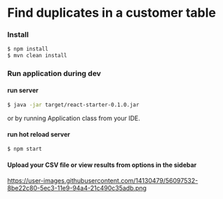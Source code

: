 # Find duplicates in a customer table

### Install

```sh
$ npm install
$ mvn clean install
```

### Run application during dev

#### run server
```sh
$ java -jar target/react-starter-0.1.0.jar
```

or by running Application class from your IDE.

#### run hot reload server
```sh
$ npm start
```

#### Upload your CSV file or view results from options in the sidebar
https://user-images.githubusercontent.com/14130479/56097532-8be22c80-5ec3-11e9-94a4-21c490c35adb.png
